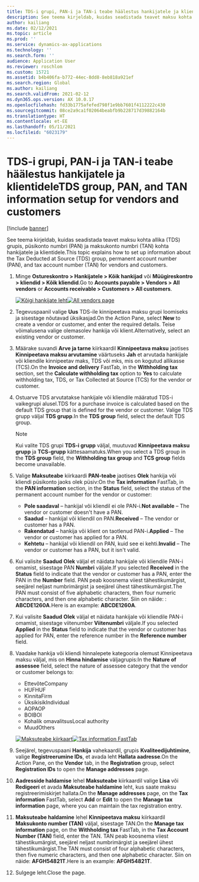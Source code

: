 ```yaml
---
title: TDS-i grupi, PAN-i ja TAN-i teabe häälestus hankijatele ja klientidele
description: See teema kirjeldab, kuidas seadistada teavet maksu kohta allika (TDS) grupis, püsikonto numbri (PAN) ja maksukonto numbri (TAN) kohta hankijatele ja klientidele.
author: kailiang
ms.date: 02/12/2021
ms.topic: article
ms.prod: ''
ms.service: dynamics-ax-applications
ms.technology: ''
ms.search.form: ''
audience: Application User
ms.reviewer: roschlom
ms.custom: 15721
ms.assetid: b4b406fa-b772-44ec-8dd8-8eb818a921ef
ms.search.region: Global
ms.author: kailiang
ms.search.validFrom: 2021-02-12
ms.dyn365.ops.version: AX 10.0.17
ms.openlocfilehash: fd33b1775afefed798f1e9bb7601f4112222c430
ms.sourcegitcommit: 08ce2a9ca1f02064beabfb9b228717d39882164b
ms.translationtype: HT
ms.contentlocale: et-EE
ms.lasthandoff: 05/11/2021
ms.locfileid: "6023179"
---
```

# <a name="tds-group-pan-and-tan-information-setup-for-vendors-and-customers"></a><span data-ttu-id="ec5a6-103">TDS-i grupi, PAN-i ja TAN-i teabe häälestus hankijatele ja klientidele</span><span class="sxs-lookup"><span data-stu-id="ec5a6-103">TDS group, PAN, and TAN information setup for vendors and customers</span></span>

[!include [banner](../includes/banner.md)]

<span data-ttu-id="ec5a6-104">See teema kirjeldab, kuidas seadistada teavet maksu kohta allika (TDS) grupis, püsikonto numbri (PAN) ja maksukonto numbri (TAN) kohta hankijatele ja klientidele.</span><span class="sxs-lookup"><span data-stu-id="ec5a6-104">This topic explains how to set up information about the Tax Deducted at Source (TDS) group, permanent account number (PAN), and tax account number (TAN) for vendors and customers.</span></span>

1. <span data-ttu-id="ec5a6-105">Minge **Ostureskontro \> Hankijatele \> Kõik hankijad** või **Müügireskontro \> kliendid \> Kõik kliendid**.</span><span class="sxs-lookup"><span data-stu-id="ec5a6-105">Go to **Accounts payable \> Vendors \> All vendors** or **Accounts receivable \> Customers \> All customers**.</span></span>

    <span data-ttu-id="ec5a6-106">[![Kõigi hankijate leht](./media/apac-ind-TDS-55.png)](./media/apac-ind-TDS-55.png)</span><span class="sxs-lookup"><span data-stu-id="ec5a6-106">[![All vendors page](./media/apac-ind-TDS-55.png)](./media/apac-ind-TDS-55.png)</span></span>

2. <span data-ttu-id="ec5a6-107">Tegevuspaanil valige **Uus** TDS-ile kinnipeetava maksu grupi loomiseks ja sisestage nõutavad üksikasjad.</span><span class="sxs-lookup"><span data-stu-id="ec5a6-107">On the Action Pane, select **New** to create a vendor or customer, and enter the required details.</span></span> <span data-ttu-id="ec5a6-108">Teise võimalusena valige olemasolev hankija või klient.</span><span class="sxs-lookup"><span data-stu-id="ec5a6-108">Alternatively, select an existing vendor or customer.</span></span>
3. <span data-ttu-id="ec5a6-109">Määrake suvandi **Arve ja tarne** kiirkaardil **Kinnipeetava maksu** jaotises **Kinnipeetava maksu arvutamine** väärtuseks **Jah** et arvutada hankijale või kliendile kinnipeetav maks, TDS või mks, mis on kogutud allikasse (TCS).</span><span class="sxs-lookup"><span data-stu-id="ec5a6-109">On the **Invoice and delivery** FastTab, in the **Withholding tax** section, set the **Calculate withholding tax** option to **Yes** to calculate withholding tax, TDS, or Tax Collected at Source (TCS) for the vendor or customer.</span></span>
4. <span data-ttu-id="ec5a6-110">Ostuarve TDS arvutatakse hankijale või kliendile määratud TDS-i vaikegrupi alusel.</span><span class="sxs-lookup"><span data-stu-id="ec5a6-110">TDS for a purchase invoice is calculated based on the default TDS group that is defined for the vendor or customer.</span></span> <span data-ttu-id="ec5a6-111">Valige TDS grupp väljal **TDS grupp**.</span><span class="sxs-lookup"><span data-stu-id="ec5a6-111">In the **TDS group** field, select the default TDS group.</span></span>

    > [!NOTE]
    > <span data-ttu-id="ec5a6-112">Kui valite TDS grupi **TDS-i grupp** väljal, muutuvad **Kinnipeetava maksu grupp** ja **TCS-grupp** kättesaamatuks.</span><span class="sxs-lookup"><span data-stu-id="ec5a6-112">When you select a TDS group in the **TDS group** field, the **Withholding tax group** and **TCS group** fields become unavailable.</span></span>

5. <span data-ttu-id="ec5a6-113">Valige **Maksuteabe** kiirkaardi **PAN-teabe** jaotises **Olek** hankija või kliendi püsikonto jaoks olek püsiv:</span><span class="sxs-lookup"><span data-stu-id="ec5a6-113">On the **Tax information** FastTab, in the **PAN information** section, in the **Status** field, select the status of the permanent account number for the vendor or customer:</span></span>

    - <span data-ttu-id="ec5a6-114">**Pole saadaval** – hankijal või kliendil ei ole PAN-i.</span><span class="sxs-lookup"><span data-stu-id="ec5a6-114">**Not available** – The vendor or customer doesn't have a PAN.</span></span>
    - <span data-ttu-id="ec5a6-115">**Saadud** – hankijal või kliendil on PAN.</span><span class="sxs-lookup"><span data-stu-id="ec5a6-115">**Received** – The vendor or customer has a PAN.</span></span>
    - <span data-ttu-id="ec5a6-116">**Rakendatud** – hankija või klient on taotlenud PAN-i.</span><span class="sxs-lookup"><span data-stu-id="ec5a6-116">**Applied** – The vendor or customer has applied for a PAN.</span></span>
    - <span data-ttu-id="ec5a6-117">**Kehtetu** – hankijal või kliendil on PAN, kuid see ei kehti.</span><span class="sxs-lookup"><span data-stu-id="ec5a6-117">**Invalid** – The vendor or customer has a PAN, but it isn't valid.</span></span>

6. <span data-ttu-id="ec5a6-118">Kui valisite **Saadud** **Olek** väljal et näidata hankijale või kliendile PAN-i omamist, sisestage PAN **Numbri** väljale.</span><span class="sxs-lookup"><span data-stu-id="ec5a6-118">If you selected **Received** in the **Status** field to indicate that the vendor or customer has a PAN, enter the PAN in the **Number** field.</span></span> <span data-ttu-id="ec5a6-119">PAN peab koosnema viiest tähestikumärgist, seejärel neljast numbrimärgist ja seejärel ühest tähestikumärgist.</span><span class="sxs-lookup"><span data-stu-id="ec5a6-119">The PAN must consist of five alphabetic characters, then four numeric characters, and then one alphabetic character.</span></span> <span data-ttu-id="ec5a6-120">Siin on näide: : **ABCDE1260A**.</span><span class="sxs-lookup"><span data-stu-id="ec5a6-120">Here is an example: **ABCDE1260A**.</span></span>
7. <span data-ttu-id="ec5a6-121">Kui valisite **Saadud** **Olek** väljal et näidata hankijale või kliendile PAN-i omamist, sisestage viitenumber **Viitenumbri** väljale.</span><span class="sxs-lookup"><span data-stu-id="ec5a6-121">If you selected **Applied** in the **Status** field to indicate that the vendor or customer has applied for PAN, enter the reference number in the **Reference number** field.</span></span>
8. <span data-ttu-id="ec5a6-122">Vaadake hankija või kliendi hinnalepete kategooria olemust Kinnipeetava maksu väljal, mis on **Hinna hindamise** väljagrupis:</span><span class="sxs-lookup"><span data-stu-id="ec5a6-122">In the **Nature of assessee** field, select the nature of assessee category that the vendor or customer belongs to:</span></span>

    - <span data-ttu-id="ec5a6-123">Ettevõte</span><span class="sxs-lookup"><span data-stu-id="ec5a6-123">Company</span></span>
    - <span data-ttu-id="ec5a6-124">HUF</span><span class="sxs-lookup"><span data-stu-id="ec5a6-124">HUF</span></span>
    - <span data-ttu-id="ec5a6-125">Kinnita</span><span class="sxs-lookup"><span data-stu-id="ec5a6-125">Firm</span></span>
    - <span data-ttu-id="ec5a6-126">Üksikisik</span><span class="sxs-lookup"><span data-stu-id="ec5a6-126">Individual</span></span>
    - <span data-ttu-id="ec5a6-127">AOP</span><span class="sxs-lookup"><span data-stu-id="ec5a6-127">AOP</span></span>
    - <span data-ttu-id="ec5a6-128">BOI</span><span class="sxs-lookup"><span data-stu-id="ec5a6-128">BOI</span></span>
    - <span data-ttu-id="ec5a6-129">Kohalik omavalitsus</span><span class="sxs-lookup"><span data-stu-id="ec5a6-129">Local authority</span></span>
    - <span data-ttu-id="ec5a6-130">Muud</span><span class="sxs-lookup"><span data-stu-id="ec5a6-130">Others</span></span>

    <span data-ttu-id="ec5a6-131">[![Maksuteabe kiirkaart](./media/apac-ind-TDS-56.png)](./media/apac-ind-TDS-56.png)</span><span class="sxs-lookup"><span data-stu-id="ec5a6-131">[![Tax information FastTab](./media/apac-ind-TDS-56.png)](./media/apac-ind-TDS-56.png)</span></span>

9. <span data-ttu-id="ec5a6-132">Seejärel, tegevuspaani **Hankija** vahekaardil, grupis **Kvaliteedijuhtimine**, valige **Registreerumine IDs**, et avada leht **Hallata aadresse**.</span><span class="sxs-lookup"><span data-stu-id="ec5a6-132">On the Action Pane, on the **Vendor** tab, in the **Registration** group, select **Registration IDs** to open the **Manage addresses** page.</span></span>
10. <span data-ttu-id="ec5a6-133">**Aadresside haldamise** lehel **Maksuteabe** kiirkaardil valige **Lisa** või **Redigeeri** et avada **Maksuteabe haldamine** leht, kus saate maksu registreerimiskirjet hallata.</span><span class="sxs-lookup"><span data-stu-id="ec5a6-133">On the **Manage addresses** page, on the **Tax information** FastTab, select **Add** or **Edit** to open the **Manage tax information** page, where you can maintain the tax registration entry.</span></span>
11. <span data-ttu-id="ec5a6-134">**Maksuteabe haldamine** lehel **Kinnipeetava maksu** kiirkaardil **Maksukonto number (TAN)** väljal, sisestage TAN.</span><span class="sxs-lookup"><span data-stu-id="ec5a6-134">On the **Manage tax information** page, on the **Withholding tax** FastTab, in the **Tax Account Number (TAN)** field, enter the TAN.</span></span> <span data-ttu-id="ec5a6-135">TAN peab koosnema viiest tähestikumärgist, seejärel neljast numbrimärgist ja seejärel ühest tähestikumärgist.</span><span class="sxs-lookup"><span data-stu-id="ec5a6-135">The TAN must consist of four alphabetic characters, then five numeric characters, and then one alphabetic character.</span></span> <span data-ttu-id="ec5a6-136">Siin on näide: **AFGH54821T**.</span><span class="sxs-lookup"><span data-stu-id="ec5a6-136">Here is an example: **AFGH54821T**.</span></span>
12. <span data-ttu-id="ec5a6-137">Sulgege leht.</span><span class="sxs-lookup"><span data-stu-id="ec5a6-137">Close the page.</span></span>
